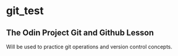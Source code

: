 # git_test

## The Odin Project Git and Github Lesson

Will be used to practice git operations and version control concepts.
